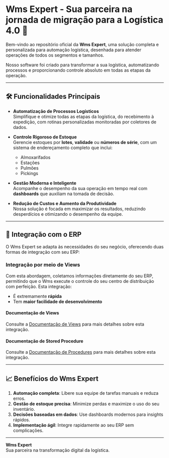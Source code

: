 # Wms Expert - Sua parceira na jornada de migração para a Logística 4.0 🚀

Bem-vindo ao repositório oficial da **Wms Expert**, uma solução completa e personalizada para automação logística, desenhada para atender operações de todos os segmentos e tamanhos.  

Nosso software foi criado para transformar a sua logística, automatizando processos e proporcionando controle absoluto em todas as etapas da operação.  

---

## 🛠 Funcionalidades Principais

- **Automatização de Processos Logísticos**  
  Simplifique e otimize todas as etapas da logística, do recebimento à expedição, com rotinas personalizadas monitoradas por coletores de dados.  

- **Controle Rigoroso de Estoque**  
  Gerencie estoques por **lotes**, **validade** ou **números de série**, com um sistema de endereçamento completo que inclui:  
  - Almoxarifados  
  - Estações  
  - Pulmões  
  - Pickings  

- **Gestão Moderna e Inteligente**  
  Acompanhe o desempenho da sua operação em tempo real com **dashboards** que auxiliam na tomada de decisão.  

- **Redução de Custos e Aumento da Produtividade**  
  Nossa solução é focada em maximizar os resultados, reduzindo desperdícios e otimizando o desempenho da equipe.  

---

## 🔄 Integração com o ERP  

O Wms Expert se adapta às necessidades do seu negócio, oferecendo duas formas de integração com seu ERP:  

### Integração por meio de Views  
Com esta abordagem, coletamos informações diretamente do seu ERP, permitindo que o Wms execute o controle do seu centro de distribuição com perfeição. Esta integração:  
- É extremamente **rápida**  
- Tem **maior facilidade de desenvolvimento**  

#### Documentação de Views  
Consulte a [Documentação de Views](view.md) para mais detalhes sobre esta integração.

#### Documentação de Stored Procedure

Consulte a [Documentação de Procedures](procedure.md) para mais detalhes sobre esta integração.


---

## 📈 Benefícios do Wms Expert  

1. **Automação completa**: Libere sua equipe de tarefas manuais e reduza erros.  
2. **Gestão de estoque precisa**: Minimize perdas e maximize o uso do seu inventário.  
3. **Decisões baseadas em dados**: Use dashboards modernos para insights rápidos.  
4. **Implementação ágil**: Integre rapidamente ao seu ERP sem complicações.  

---

**Wms Expert**  
Sua parceira na transformação digital da logística.  
